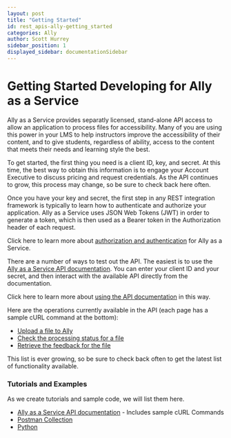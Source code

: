 ```yaml
---
layout: post
title: "Getting Started"
id: rest_apis-ally-getting_started
categories: Ally
author: Scott Hurrey
sidebar_position: 1
displayed_sidebar: documentationSidebar
---
```


# Getting Started Developing for Ally as a Service

Ally as a Service provides separatly licensed, stand-alone API access to allow an application to process files for accessibility. Many of you are using this power in your LMS to help instructors improve the accessibility of their content, and to give students, regardless of ability, access to the content that meets their needs and learning style the best.

To get started, the first thing you need is a client ID, key, and secret. At this time, the best way to obtain this information is to engage your Account Executive to discuss pricing and request credentials. As the API continues to grow, this process may change, so be sure to check back here often.

Once you have your key and secret, the first step in any REST integration framework is typically to learn how to authenticate and authorize your application. Ally as a Service uses JSON Web Tokens (JWT) in order to generate a token, which is then used as a Bearer token in the Authorization header of each request.

Click here to learn more about [authorization and authentication](auth.md) for Ally as a Service.

There are a number of ways to test out the API. The easiest is to use the [Ally as a Service API documentation](api.md). You can enter your client ID and your secret, and then interact with the available API directly from the documentation.

Click here to learn more about [using the API documentation](/REST%20APIs/Ally/about-api-documentation) in this way.

Here are the operations currently available in the API (each page has a sample cURL command at the bottom):

- [Upload a file to Ally](uploading-files.md)
- [Check the processing status for a file](check-status.md)
- [Retrieve the feedback for the file](get-feedback.md)

This list is ever growing, so be sure to check back often to get the latest list of functionality available.

### Tutorials and Examples

As we create tutorials and sample code, we will list them here.

- [Ally as a Service API documentation](https://ally.ac/api/) - Includes sample cURL Commands
- [Postman Collection](https://github.com/blackboard/BBDN-AaaS-Postman)
- [Python](https://github.com/blackboard/BBDN-AaaS-Python)
